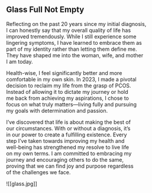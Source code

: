 
## Glass Full Not Empty

Reflecting on the past 20 years since my initial diagnosis,  
I can honestly say that my overall quality of life has  
improved tremendously. While I still experience some  
lingering symptoms, I have learned to embrace them as  
part of my identity rather than letting them define me.  
They have shaped me into the woman, wife, and mother  
I am today.

Health-wise, I feel significantly better and more  
comfortable in my own skin. In 2023, I made a pivotal  
decision to reclaim my life from the grasp of PCOS.  
Instead of allowing it to dictate my journey or hold  
me back from achieving my aspirations, I chose to  
focus on what truly matters—living fully and pursuing  
my goals with determination and passion.

I’ve discovered that life is about making the best of  
our circumstances. With or without a diagnosis, it’s  
in our power to create a fulfilling existence. Every  
step I’ve taken towards improving my health and  
well-being has strengthened my resolve to live life  
on my own terms. I am committed to embracing my  
journey and encouraging others to do the same,  
proving that we can find joy and purpose regardless  
of the challenges we face.

![[glass.jpg]]

